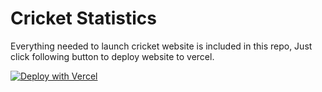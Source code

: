 # Cricket Statistics

Everything needed to launch cricket website is included in this repo, Just click following button to deploy
website to vercel.

[![Deploy with Vercel](https://vercel.com/button)](https://vercel.com/new/clone?repository-url=https%3A%2F%2Fgithub.com%2FUsmanHaider15%2Fcricket-statistics&root-directory=apps%2Fcricareer-web&project-name=cricket-statistics&repository-name=cricket-statistics&demo-title=Cricket%20Statistics&demo-description=A%20statically%20generated%20cricket%20statistics%20website%20using%20AI&demo-url=https%3A%2F%2Fcricket-statistics.vercel.app%2F&demo-image=https://cricareer.s3.eu-north-1.amazonaws.com/logo.jpeg)
